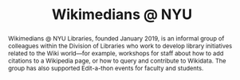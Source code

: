 ---
pid: wikimedians
done: true
title: Wikimedians @ NYU
featured: true
category: Other
tags:
- public-humanities
abstract: Wikimedians @ NYU Libraries, founded January 2019, is an informal group
  of colleagues within the Division of Libraries who work to develop library initiatives
  related to the Wiki world—for example, workshops for staff about how to add citations
  to a Wikipedia page, or how to query and contribute to Wikidata. The group has also
  supported Edit-a-thon events for faculty and students.
pis:
- provo
- karlin
- kehoe
link: https://guides.nyu.edu/wikimedia-toolkit
image: https://nyu-dh.github.io/website-media/files/projects/wikimedians.jpg
order: '010'
layout: project
---